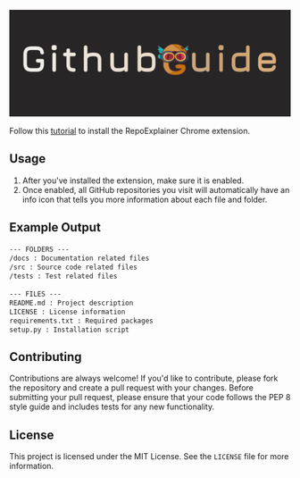 
![githubguide banner](./images/banner.jpg)

Follow this [tutorial](https://developer.chrome.com/docs/extensions/mv3/getstarted/development-basics/#load-unpacked) to install the RepoExplainer Chrome extension.

## Usage

1. After you've installed the extension, make sure it is enabled.
2. Once enabled, all GitHub repositories you visit will automatically have an info icon that tells you more information about each file and folder.

## Example Output

```
--- FOLDERS ---
/docs : Documentation related files
/src : Source code related files
/tests : Test related files

--- FILES ---
README.md : Project description
LICENSE : License information
requirements.txt : Required packages
setup.py : Installation script
```

## Contributing

Contributions are always welcome! If you'd like to contribute, please fork the repository and create a pull request with your changes. Before submitting your pull request, please ensure that your code follows the PEP 8 style guide and includes tests for any new functionality.

## License

This project is licensed under the MIT License. See the `LICENSE` file for more information.
